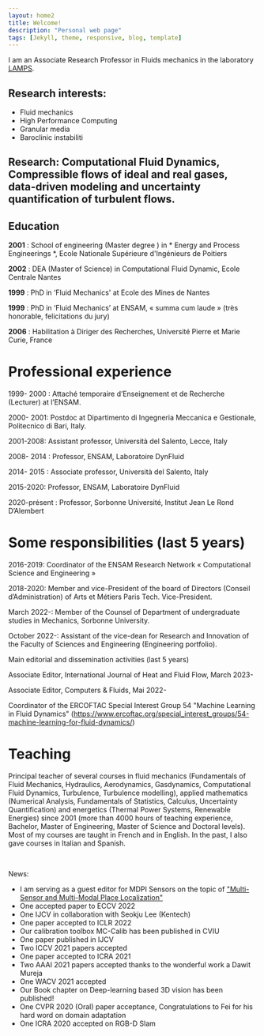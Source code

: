 ```yaml
---
layout: home2
title: Welcome!
description: "Personal web page"
tags: [Jekyll, theme, responsive, blog, template]
---
```


I am an Associate Research Professor in Fluids mechanics in the laboratory [LAMPS](https://lamps.univ-perp.fr/).

## Research interests:
* Fluid mechanics
* High Performance Computing
* Granular media
* Baroclinic instabiliti




## Research: Computational Fluid Dynamics, Compressible flows of ideal and real gases, data-driven modeling and uncertainty quantification of turbulent flows.

## Education

**2001** : School of engineering (Master degree ) in  * Energy and Process Engineerings *, Ecole Nationale Supérieure d'Ingénieurs de Poitiers

**2002** : DEA (Master of Science) in Computational Fluid Dynamic, Ecole Centrale Nantes

**1999** : PhD in ‘Fluid Mechanics' at Ecole des Mines de Nantes

**1999** : PhD in ‘Fluid Mechanics’ at ENSAM, « summa cum laude » (très honorable, felicitations du jury)

**2006** : Habilitation à Diriger des Recherches, Université Pierre et Marie Curie, France

# Professional experience

1999- 2000 : Attaché temporaire d’Enseignement et de Recherche (Lecturer) at l’ENSAM.

2000- 2001: Postdoc at Dipartimento di Ingegneria Meccanica e Gestionale, Politecnico di Bari, Italy.

2001-2008: Assistant professor, Università del Salento, Lecce, Italy

2008- 2014 : Professor, ENSAM, Laboratoire DynFluid

2014- 2015 : Associate professor, Università del Salento, Italy

2015-2020: Professor, ENSAM, Laboratoire DynFluid

2020-présent : Professor, Sorbonne Université, Institut Jean Le Rond D’Alembert

# Some responsibilities (last 5 years)

2016-2019: Coordinator of the ENSAM Research Network « Computational Science and Engineering »

2018-2020: Member and vice-President of the board of Directors (Conseil d’Administration) of Arts et Métiers Paris Tech. Vice-President.

March 2022-: Member of the Counsel of Department of undergraduate studies in Mechanics, Sorbonne University.

October 2022-: Assistant of the vice-dean for Research and Innovation of the Faculty of Sciences and Engineering (Engineering portfolio).

Main editorial and dissemination activities (last 5 years)

Associate Editor, International Journal of Heat and Fluid Flow, March 2023-

Associate Editor, Computers & Fluids, Mai 2022-


Coordinator of the ERCOFTAC Special Interest Group 54 "Machine Learning in Fluid Dynamics" (https://www.ercoftac.org/special_interest_groups/54-machine-learning-for-fluid-dynamics/)

# Teaching

Principal teacher of several courses in fluid mechanics (Fundamentals of Fluid Mechanics, Hydraulics, Aerodynamics, Gasdynamics, Computational Fluid Dynamics, Turbulence, Turbulence modelling), applied mathematics (Numerical Analysis, Fundamentals of Statistics, Calculus, Uncertainty Quantification) and energetics (Thermal Power Systems, Renewable Energies) since 2001 (more than 4000 hours of teaching experience, Bachelor, Master of Engineering, Master of Science and Doctoral levels). Most of my courses are taught in French and in English. In the past, I also gave courses in Italian and Spanish.

<br>

News:
* I am serving as a guest editor for MDPI Sensors on the topic of ["Multi-Sensor and Multi-Modal Place Localization"](https://www.mdpi.com/journal/sensors/special_issues/SWV4V826AE)
* One accepted paper to ECCV 2022
* One IJCV in collaboration with Seokju Lee (Kentech)
* One paper accepted to ICLR 2022
* Our calibration toolbox MC-Calib has been published in CVIU
* One paper published in IJCV
* Two ICCV 2021 papers accepted
* One paper accepted to ICRA 2021
* Two AAAI 2021 papers accepted thanks to the wonderful work a Dawit Mureja
* One WACV 2021 accepted
* Our Book chapter on Deep-learning based 3D vision has been published!
* One CVPR 2020 (Oral) paper acceptance, Congratulations to Fei for his hard word on domain adaptation
* One ICRA 2020 accepted on RGB-D Slam




